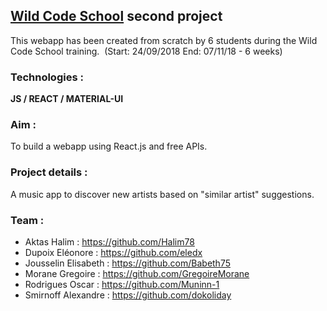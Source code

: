 ## [Wild Code School](https://wildcodeschool.fr/) second project


This webapp has been created from scratch by 6 students during the Wild Code School training.&nbsp;
(Start: 24/09/2018 End: 07/11/18 - 6 weeks)&nbsp;

### Technologies :
**JS / REACT / MATERIAL-UI**


### Aim : 
To build a webapp using React.js and free APIs. &nbsp;

### Project details :
A music app to discover new artists based on "similar artist" suggestions.

### Team :
* Aktas Halim : https://github.com/Halim78
* Dupoix Eléonore : https://github.com/eledx
* Jousselin Elisabeth : https://github.com/Babeth75
* Morane Gregoire : https://github.com/GregoireMorane
* Rodrigues Oscar : https://github.com/Muninn-1
* Smirnoff Alexandre : https://github.com/dokoliday
